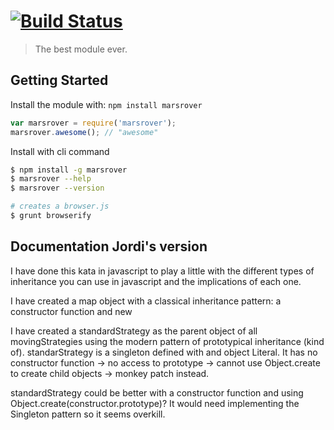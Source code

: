 #  [![Build Status](https://secure.travis-ci.org//marsrover.png?branch=master)](http://travis-ci.org//marsrover)

> The best module ever.


## Getting Started

Install the module with: `npm install marsrover`

```js
var marsrover = require('marsrover');
marsrover.awesome(); // "awesome"
```

Install with cli command

```sh
$ npm install -g marsrover
$ marsrover --help
$ marsrover --version
```


```sh
# creates a browser.js
$ grunt browserify
```



## Documentation Jordi's version

I have done this kata in javascript to play a little with the different types of 
inheritance you can use in javascript and the implications of each one.

I have created a map object with a classical inheritance pattern: a constructor function and new

I have created a standardStrategy as the parent object of all movingStrategies using the modern 
pattern of prototypical inheritance (kind of). standarStrategy is a singleton defined with and object
Literal. It has no constructor function -> no access to prototype -> cannot use Object.create to 
create child objects -> monkey patch instead.

standardStrategy could be better with a constructor function and using Object.create(constructor.prototype)?
It would need implementing the Singleton pattern so it seems overkill.